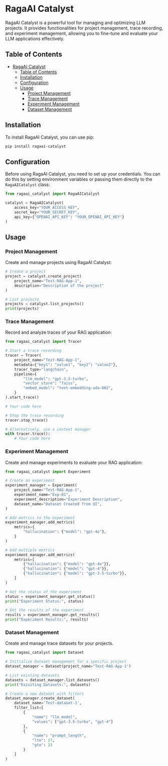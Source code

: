 # RagaAI Catalyst

RagaAI Catalyst is a powerful tool for managing and optimizing LLM projects. It provides functionalities for project management, trace recording, and experiment management, allowing you to fine-tune and evaluate your LLM applications effectively.

## Table of Contents

- [RagaAI Catalyst](#ragaai-catalyst)
  - [Table of Contents](#table-of-contents)
  - [Installation](#installation)
  - [Configuration](#configuration)
  - [Usage](#usage)
    - [Project Management](#project-management)
    - [Trace Management](#trace-management)
    - [Experiment Management](#experiment-management)
    - [Dataset Management](#dataset-management)

## Installation

To install RagaAI Catalyst, you can use pip:

```bash
pip install ragaai-catalyst
```

## Configuration

Before using RagaAI Catalyst, you need to set up your credentials. You can do this by setting environment variables or passing them directly to the `RagaAICatalyst` class:

```python
from ragaai_catalyst import RagaAICatalyst

catalyst = RagaAICatalyst(
    access_key="YOUR_ACCESS_KEY",
    secret_key="YOUR_SECRET_KEY",
    api_key={"OPENAI_API_KEY": "YOUR_OPENAI_API_KEY"}
)
```

## Usage

### Project Management

Create and manage projects using RagaAI Catalyst:

```python
# Create a project
project = catalyst.create_project(
    project_name="Test-RAG-App-1",
    description="Description of the project"
)

# List projects
projects = catalyst.list_projects()
print(projects)
```

### Trace Management

Record and analyze traces of your RAG application:

```python
from ragaai_catalyst import Tracer

# Start a trace recording
tracer = Tracer(
    project_name="Test-RAG-App-1",
    metadata={"key1": "value1", "key2": "value2"},
    tracer_type="langchain",
    pipeline={
        "llm_model": "gpt-3.5-turbo",
        "vector_store": "faiss",
        "embed_model": "text-embedding-ada-002",
    }
).start_trace()

# Your code here

# Stop the trace recording
tracer.stop_trace()

# Alternatively, use a context manager
with tracer.trace():
    # Your code here
```

### Experiment Management

Create and manage experiments to evaluate your RAG application:

```python
from ragaai_catalyst import Experiment

# Create an experiment
experiment_manager = Experiment(
    project_name="Test-RAG-App-1",
    experiment_name="Exp-01",
    experiment_description="Experiment Description",
    dataset_name="Dataset Created from UI",
)

# Add metrics to the experiment
experiment_manager.add_metrics(
    metrics={
        "hallucination": {"model": "gpt-4o"},
    }
)

# Add multiple metrics
experiment_manager.add_metrics(
    metrics=[
        {"hallucination": {"model": "gpt-4o"}},
        {"hallucination": {"model": "gpt-4"}},
        {"hallucination": {"model": "gpt-3.5-turbo"}},
    ]
)

# Get the status of the experiment
status = experiment_manager.get_status()
print("Experiment Status:", status)

# Get the results of the experiment
results = experiment_manager.get_results()
print("Experiment Results:", results)
```
### Dataset Management

Create and manage trace datasets for your projects.


```python
from ragaai_catalyst import Dataset

# Initialize Dataset management for a specific project
dataset_manager = Dataset(project_name="Test-RAG-App-1")

# List existing datasets
datasets = dataset_manager.list_datasets()
print("Exisiting Datasets:", datasets)

# Create a new dataset with filters
dataset_manager.create_dataset(
    dataset_name='Test-dataset-1',
    filter_list=[
        {
            "name": "llm_model",
            "values": ["gpt-3.5-turbo", "gpt-4"]
        },
        {
            "name": "prompt_length",
            "lte": 27,
            "gte": 23
        }
    ]
)
```

